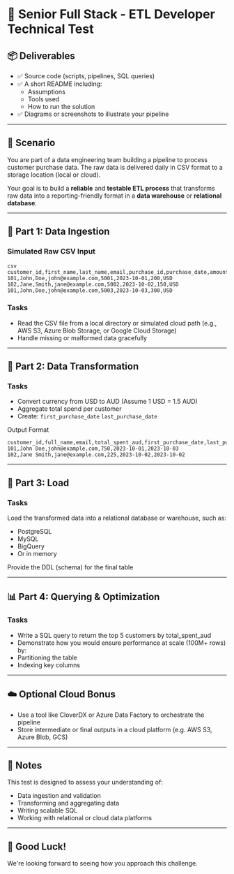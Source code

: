 # 🧪 Senior Full Stack - ETL Developer Technical Test

## 📦 Deliverables

- ✅ Source code (scripts, pipelines, SQL queries)
- ✅ A short README including:
  - Assumptions
  - Tools used
  - How to run the solution
- ✅ Diagrams or screenshots to illustrate your pipeline

---

## 📄 Scenario

You are part of a data engineering team building a pipeline to process customer purchase data. The raw data is delivered daily in CSV format to a storage location (local or cloud).

Your goal is to build a **reliable** and **testable ETL process** that transforms raw data into a reporting-friendly format in a **data warehouse** or **relational database**.

---

## 🔹 Part 1: Data Ingestion

### Simulated Raw CSV Input

```
csv
customer_id,first_name,last_name,email,purchase_id,purchase_date,amount,currency
101,John,Doe,john@example.com,5001,2023-10-01,200,USD
102,Jane,Smith,jane@example.com,5002,2023-10-02,150,USD
101,John,Doe,john@example.com,5003,2023-10-03,300,USD
```

### Tasks
- Read the CSV file from a local directory or simulated cloud path (e.g., AWS S3, Azure Blob Storage, or Google Cloud Storage)
- Handle missing or malformed data gracefully

---

## 🔧 Part 2: Data Transformation

### Tasks
- Convert currency from USD to AUD (Assume 1 USD = 1.5 AUD)
- Aggregate total spend per customer
- Create: `first_purchase_date` `last_purchase_date`

Output Format
```
customer_id,full_name,email,total_spent_aud,first_purchase_date,last_purchase_date
101,John Doe,john@example.com,750,2023-10-01,2023-10-03
102,Jane Smith,jane@example.com,225,2023-10-02,2023-10-02
```
---

## 🧱 Part 3: Load

### Tasks

Load the transformed data into a relational database or warehouse, such as: 
- PostgreSQL
- MySQL
- BigQuery
- Or in memory

Provide the DDL (schema) for the final table

---

## 📊 Part 4: Querying & Optimization

### Tasks

- Write a SQL query to return the top 5 customers by total_spent_aud
- Demonstrate how you would ensure performance at scale (100M+ rows) by:
- Partitioning the table
- Indexing key columns

---

## ☁️ Optional Cloud Bonus

- Use a tool like CloverDX or Azure Data Factory to orchestrate the pipeline
- Store intermediate or final outputs in a cloud platform (e.g. AWS S3, Azure Blob, GCS)

---

## 🧠 Notes

This test is designed to assess your understanding of:
- Data ingestion and validation
- Transforming and aggregating data
- Writing scalable SQL
- Working with relational or cloud data platforms

---

## 🙌 Good Luck!

We're looking forward to seeing how you approach this challenge.
